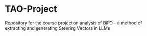 # TAO-Project
Repository for the course project on analysis of BiPO - a method of extracting and generating Steering Vectors in LLMs
